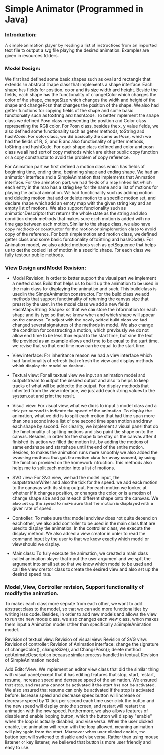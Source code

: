 # Simple Animator (Programmed in Java)
### Introduction:
A simple animation player by reading a list of instructions from an imported text file to output a svg file playing the desired animation. Examples are given in resources folders. 

### Model Design:
We first had defined some basic shapes such as oval and rectangle that extends an abstract shape
class that implements a shape interface. Each shape has fields for position, color and its size
width and height. Beside the fields, each shape has the functionality of changeColor which changes
the color of the shape, changeSize which changes the width and height of the shape and changePosn
that changes the position of the shape. We also had getter functions for copying fields of the
shape and some basic functionality such as toString and hashCode. To better implement the shape
class we defined Posn class representing the position and Color class representing the RGB color.
For Posn class, besides the x, y value fields, we also defined some functionality such as getter
methods, toString and hashCode. For color class, we did basically the same as Posn, which we had
the fields of R, G, and B and also functionality of getter methods, toString and hashCode. For each
shape class defined and color and posn class we all had sort of copy methods which are either
public copy function or a copy constructor to avoid the problem of copy reference.

For Animation part we first defined a motion class which has fields of beginning time, ending time,
beginning shape and ending shape. We had an animation interface and a SimpleAnimation that
implements that Animation interface. For the animation part, we had fields of a map linked list
which each entry in the map has a string key for the name and a list of motions for playing the
actual animation. We had functionality such as adding motion and deleting motion that add or delete
motion to a specific motion set, and declare shape which add an empty map with the given string
key and an empty list of motions. We also support functionality such as animationDescriptor that
returns the whole state as the string and also condition check methods that makes sure each
motion is added with no time gap between each motion. Similar to the shape class, we also have
copy methods or constructor for the motion or simplemotion class to avoid copy of the reference.
For both simplemotion and motion class, we defined getter class and some basic functionality of
toString and hashCode(). For Animation model, we also added methods such as getSequence that helps
us to get the copied list of motion in a specific shape. For each class we fully test our public
methods.


### View Design and Model Revision:
- Model Revision:
    In order to better support the visual part we implement a nested class Build that helps us to build up the animation to be used in the main class for displaying the animation and such. This build class is used in the SimpleAnimation constructor. For the build class we add methods that support functionality of returning the canvas size that preset by the user. In the model class we add a new fields HashMap<String, Shape> so that we can store the information for each shape and its type so that we know when and which shape will appear on the canavas. To adjust with the newly added build class we had changed several signatures of the methods in model.
  We also change the condition for constructing a motion, which previously we do not allow end time to be less than equal to the start time, but sine the text file provided as an example allows end time to be equal to the start time, we revise that so that end time now can be equal to the start time.

- View interface:
  For inheritance reason we had a view interface which had functionality of refresh that refresh
  the view and display methods which display the model as desired.

- Textual view:
  For all textual view we input an animation model and outputstream to output the desired output and also to helps to keep tracks of what will be added to the output. For display methods that inherited from the view interface, we just add each string values to the system.out and print the result.

- Visual view:
   For visual view, what we did is to input a model class and a tick per second to indicate the speed of the animation. To display the animation, what we did is to split each motion that had time span more than one second into a list of one second time span motion and draw each shape by second. For clearity, we implement a visual panel that do the functionality of spliting motions and also paint the shape on to the canvas. Besides, in order for the shape to be stay on the canvas after it finished its action we filled the motion list, by adding the motions of same endshape and startshape until the end of the entire motion. Besides, to makes the animation runs more smoothly we also added the tweening methods that get the motion state for every second, by using the function provided on the homework intruction. This methods also helps me to split each motion into a list of motions.

- SVG view:
   For SVG view, we had the model input, the outputstreamWriter and also the tick for the speed. we add each motion to the canavas with its string output. For each motion we looked at whether if it changes position, or changes the color, or is a motion of change shape size and paint each different shape onto the canavas. We also set up the speed to make sure that the motion is displayed with a given rate of speed.

- Controller:
   To make sure that model and view does not quite depend on each other, we also add controller to be used in the main class that are used to display the animation. In the controller class, we execute the display method. We also added a view creator in order to read the command input by the user to that we know exactly which model or view should we display.

- Main class: To fully execute the animation, we created a main class called animation player that input the user argument and we split the argument into small set so that we know which model to be used and call the view creator class to create the desired view and also set up the desired speed rate.



### Model, View, Controller revision, Support functionality of modify the animation.
To makes each class more seprate from each other, we want to add abstract class to the model,
so that we can add more functionalities by writing less code.
Besides, in order to add new models and allows the view to run the new model class, we also changed
each view class, which makes them input a Animation model rather than specifically a SimpleAnimation
model.

Revision of textual view:
Revision of visual view:
Revision of SVG view:
Revision of controller:
Revision of Animation interface:
    change the signature of changeColor(), changeSize(), and ChangePosn();
    delete method getAnimateDescription because similar process handled in textual.
Revision of SimpleAnimation model:

Add EditorView:
  We implement an editor view class that did the similar thing with visual panel,except that
  it has editing features that stop, start, restart, resume, increase speed and decrease speed
  of the animation. We ensured that stop, and resume cannot be activated if the start
  has not be activated. We also ensured that resume can only be activated if the stop is activated
  before. Increase speed and decrease speed button will increase or decrease speed by 10 tick
  per second each time user click the button and the new speed will display onto the screen, and
  restart will restart the animation with the new speed. Furthermore, we also allows features of
  disable and enable looping button, which the button will display "enable" when the loop is
  actually disabled, and vise versa. When the user clicked enable, the animation will rerun with
  the loop allowed, meaning animation will play again from the start. Moreover when user clicked
  enable, the button text will switched to disable and vise versa. Rather than using mouse listener
  or key listener, we believed that button is more user friendly and easy to use.


